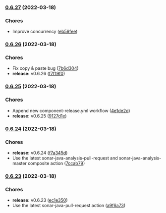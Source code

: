 ### [0.6.27](https://github.com/CleverShuttle/gh-reusable-workflows/compare/v0.6.26...v0.6.27) (2022-03-18)


### Chores

* Improve concurrency ([eb59fee](https://github.com/CleverShuttle/gh-reusable-workflows/commit/eb59feef3579f3198ae66842e67013874c77246b))

### [0.6.26](https://github.com/CleverShuttle/gh-reusable-workflows/compare/v0.6.25...v0.6.26) (2022-03-18)


### Chores

* Fix copy & paste bug ([7b6d304](https://github.com/CleverShuttle/gh-reusable-workflows/commit/7b6d3045fea67a69025670b5f8e09f7e52509b42))
* **release:** v0.6.26 ([f7f19f0](https://github.com/CleverShuttle/gh-reusable-workflows/commit/f7f19f0c66fc043e73c31f0da68242e62a13d713))

### [0.6.25](https://github.com/CleverShuttle/gh-reusable-workflows/compare/v0.6.24...v0.6.25) (2022-03-18)


### Chores

* Append new component-release.yml workflow ([4e1de2d](https://github.com/CleverShuttle/gh-reusable-workflows/commit/4e1de2d450b5c8ca6279e88c686256e158b4ea95))
* **release:** v0.6.25 ([9127d1e](https://github.com/CleverShuttle/gh-reusable-workflows/commit/9127d1e9100fbac6f2d6dad88e6b243d686466be))

### [0.6.24](https://github.com/CleverShuttle/gh-reusable-workflows/compare/v0.6.23...v0.6.24) (2022-03-18)


### Chores

* **release:** v0.6.24 ([f7a345d](https://github.com/CleverShuttle/gh-reusable-workflows/commit/f7a345d514d5517427bfdb84fd6b49bb6e630c65))
* Use the latest sonar-java-analysis-pull-request and sonar-java-analysis-master composite action ([7ccab79](https://github.com/CleverShuttle/gh-reusable-workflows/commit/7ccab798117d2910b1e2d0067ecdfeebee169c2d))

### [0.6.23](https://github.com/CleverShuttle/gh-reusable-workflows/compare/v0.6.22...v0.6.23) (2022-03-18)


### Chores

* **release:** v0.6.23 ([ec1e350](https://github.com/CleverShuttle/gh-reusable-workflows/commit/ec1e3502f5841d5007dd1233f9093d82a400ebcc))
* Use the latest sonar-java-pull-request action ([a9f6a73](https://github.com/CleverShuttle/gh-reusable-workflows/commit/a9f6a733908d67d7952f9ff497e12327d512faf4))

